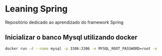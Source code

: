 # Leaning Spring
Repositório dedicado ao aprendizado do framework Spring

## Inicializar o banco Mysql utilizando docker
```sh
docker run -d --name mysql -p 3306:3306 -e MYSQL_ROOT_PASSWORD=root -e MYSQL_DATABASE=escola mysql:8.0.20
```